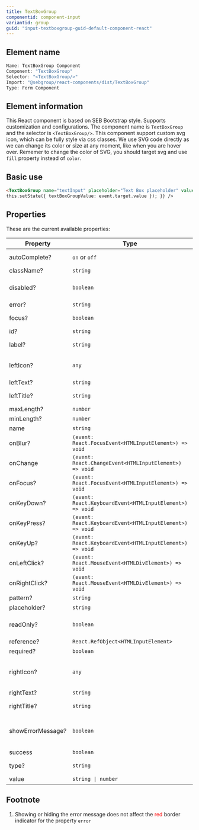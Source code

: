 ```yaml
---
title: TextBoxGroup
componentid: component-input
variantid: group
guid: "input-textboxgroup-guid-default-component-react"
---
```


## Element name

```javascript
Name: TextBoxGroup Component
Component: "TextBoxGroup"
Selector: "<TextBoxGroup/>"
Import: "@sebgroup/react-components/dist/TextBoxGroup"
Type: Form Component
```

## Element information

This React component is based on SEB Bootstrap style. Supports customization and configurations. The component name is `TextBoxGroup` and the selector is `<TextBoxGroup/>`. This component support custom svg icon, which can be fully style via css classes. We use SVG code directly as we can change its color or size at any moment, like when you are hover over. Rememer to change the color of SVG, you should target svg and use `fill` property instead of `color`.

## Basic use

```html
<TextBoxGroup name="textInput" placeholder="Text Box placeholder" value={this.state.textBox} onChange={(event) => {
this.setState({ textBoxGroupValue: event.target.value }); }} />
```

## Properties

These are the current available properties:

| Property          | Type                                                     | Description                                                 |
| ----------------- | -------------------------------------------------------- | ----------------------------------------------------------- |
| autoComplete?     | `on` or `off`                                            | Enable autocomplete                                         |
| className?        | `string`                                                 | Custom class                                                |
| disabled?         | `boolean`                                                | Disable input element. (default: `false`)                   |
| error?            | `string`                                                 | Error text                                                  |
| focus?            | `boolean`                                                | Enable autofocus. (default: `false`)                        |
| id?               | `string`                                                 | Id string                                                   |
| label?            | `string`                                                 | The small label on top of the textbox                       |
| leftIcon?         | `any`                                                    | Left, You can pass a component or a `SVG` directly here     |
| leftText?         | `string`                                                 | Left side text                                              |
| leftTitle?        | `string`                                                 | Left side HTML title                                        |
| maxLength?        | `number`                                                 | Input max length                                            |
| minLength?        | `number`                                                 | Input min length                                            |
| name              | `string`                                                 | Name string                                                 |
| onBlur?           | `(event: React.FocusEvent<HTMLInputElement>) => void`    | On `'blur'` event                                           |
| onChange          | `(event: React.ChangeEvent<HTMLInputElement>) => void`   | On `'change'` event                                         |
| onFocus?          | `(event: React.FocusEvent<HTMLInputElement>) => void`    | On `'focus'` event                                          |
| onKeyDown?        | `(event: React.KeyboardEvent<HTMLInputElement>) => void` | On `'keydown'` event                                        |
| onKeyPress?       | `(event: React.KeyboardEvent<HTMLInputElement>) => void` | On `'keypress'` event                                       |
| onKeyUp?          | `(event: React.KeyboardEvent<HTMLInputElement>) => void` | On `'keyup'` event                                          |
| onLeftClick?      | `(event: React.MouseEvent<HTMLDivElement>) => void`      | Click event on Left icon                                    |
| onRightClick?     | `(event: React.MouseEvent<HTMLDivElement>) => void`      | Click event on Right icon                                   |
| pattern?          | `string`                                                 | Pattern string                                              |
| placeholder?      | `string`                                                 | Placeholder text                                            |
| readOnly?         | `boolean`                                                | Make input element readonly. (default: `false`)             |
| reference?        | `React.RefObject<HTMLInputElement>`                      | React Ref obj                                               |
| required?         | `boolean`                                                | Required atribute                                           |
| rightIcon?        | `any`                                                    | Right, You can pass a component or a `SVG` directly here    |
| rightText?        | `string`                                                 | Right side text                                             |
| rightTitle?       | `string`                                                 | Right side HTML title                                       |
| showErrorMessage? | `boolean`                                                | Show or hide the error message<sup>1</sup>(default: `true`) |
| success           | `boolean`                                                | Success status                                              |
| type?             | `string`                                                 | Input type. (default: `'text'`)                             |
| value             | `string \| number`                                       | Value string                                                |

## Footnote

1. Showing or hiding the error message does not affect the <span style="color: red">red</span> border indicator for the property `error`
